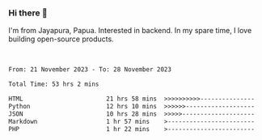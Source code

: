 ### Hi there 👋

I'm from Jayapura, Papua. Interested in backend. In my spare time, I love building open-source products.

<br>

 
 <!--START_SECTION:waka-->

```txt
From: 21 November 2023 - To: 28 November 2023

Total Time: 53 hrs 2 mins

HTML                       21 hrs 58 mins  >>>>>>>>>>---------------   41.43 %
Python                     12 hrs 10 mins  >>>>>>-------------------   22.96 %
JSON                       10 hrs 28 mins  >>>>>--------------------   19.74 %
Markdown                   1 hr 57 mins    >------------------------   03.69 %
PHP                        1 hr 22 mins    >------------------------   02.60 %
```

<!--END_SECTION:waka-->
